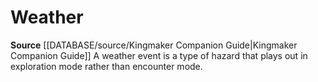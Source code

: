 ﻿---
id: '464'
name: Weather
rarity: Common
source: '[[DATABASE/source/Kingmaker Companion Guide|Kingmaker Companion Guide]]'
trait:
- Weather
type: Trait

---
# Weather

**Source** [[DATABASE/source/Kingmaker Companion Guide|Kingmaker Companion Guide]]
A weather event is a type of hazard that plays out in exploration mode rather than encounter mode.